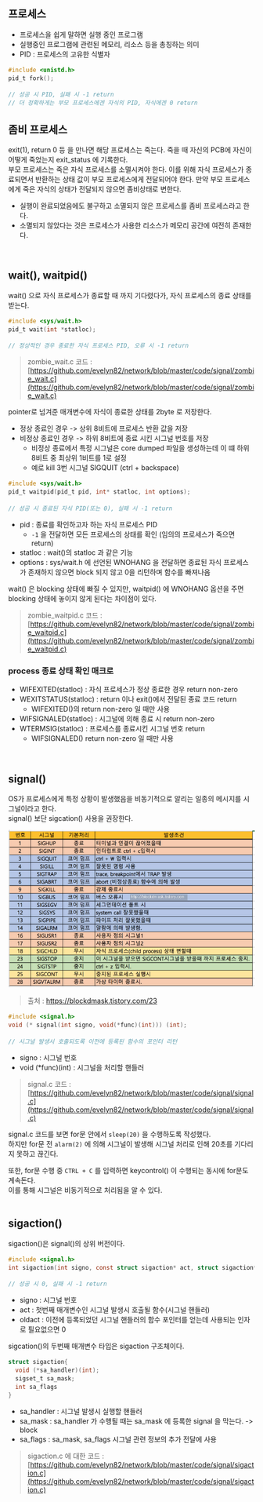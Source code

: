 ## 프로세스

- 프로세스을 쉽게 말하면 실행 중인 프로그램
- 실행중인 프로그램에 관련된 메모리, 리소스 등을 총칭하는 의미
- PID : 프로세스의 고유한 식별자

```c
#include <unistd.h>
pid_t fork();

// 성공 시 PID, 실패 시 -1 return
// 더 정확하게는 부모 프로세스에겐 자식의 PID, 자식에겐 0 return
```

## 좀비 프로세스

exit(1), return 0 등 을 만나면 해당 프로세스는 죽는다. 죽을 때 자신의 PCB에 자신이 어떻게 죽었는지 exit_status 에 기록한다.<br>
부모 프로세스는 죽은 자식 프로세스를 소멸시켜야 한다. 이를 위해 자식 프로세스가 종료되면서 반환하는 상태 값이 부모 프로세스에게 전달되어야 한다. 만약 부모 프로세스에게 죽은 자식의 상태가 전달되지 않으면 좀비상태로 변한다.

- 실행이 완료되었음에도 불구하고 소멸되지 않은 프로세스를 좀비 프로세스라고 한다.
- 소멸되지 않았다는 것은 프로세스가 사용한 리소스가 메모리 공간에 여전히 존재한다.
<br>

## wait(), waitpid()

wait() 으로 자식 프로세스가 종료할 때 까지 기다렸다가, 자식 프로세스의 종료 상태를 받는다.<br>

```c
#include <sys/wait.h>
pid_t wait(int *statloc);

// 정상적인 경우 종료한 자식 프로세스 PID, 오류 시 -1 return
```

> zombie_wait.c 코드 : [https://github.com/evelyn82/network/blob/master/code/signal/zombie_wait.c](https://github.com/evelyn82/network/blob/master/code/signal/zombie_wait.c) <br>

pointer로 넘겨준 매개변수에 자식이 종료한 상태를 2byte 로 저장한다.

- 정상 종료인 경우 -> 상위 8비트에 프로세스 반환 값을 저장
- 비정상 종료인 경우 -> 하위 8비트에 종료 시킨 시그널 번호를 저장
  - 비정상 종료에서 특정 시그널은 core dumped 파일을 생성하는데 이 떄 하위 8비트 중 최상위 1비트를 1로 설정
  - 예로 kill 3번 시그널 SIGQUIT (ctrl + backspace)

```c
#include <sys/wait.h>
pid_t waitpid(pid_t pid, int* statloc, int options);

// 성공 시 종료된 자식 PID(또는 0), 실패 시 -1 return
```

- pid : 종료를 확인하고자 하는 자식 프로세스 PID
  - ```-1``` 을 전달하면 모든 프로세스의 상태를 확인 (임의의 프로세스가 죽으면 return)
- statloc : wait()의 statloc 과 같은 기능
- options : sys/wait.h 에 선언된 WNOHANG 을 전달하면 종료된 자식 프로세스가 존재하지 않으면 block 되지 않고 0을 리턴하며 함수를 빠져나옴

wait() 은 blocking 상태에 빠질 수 있지만, waitpid() 에 WNOHANG 옵션을 주면 blocking 상태에 놓이지 않게 된다는 차이점이 있다.

> zombie_waitpid.c 코드 : [https://github.com/evelyn82/network/blob/master/code/signal/zombie_waitpid.c](https://github.com/evelyn82/network/blob/master/code/signal/zombie_waitpid.c) <br>

### process 종료 상태 확인 매크로 

- WIFEXITED(statloc) : 자식 프로세스가 정상 종료한 경우 return non-zero
- WEXITSTATUS(statloc) : return 이나 exit()에서 전달된 종료 코드 return
  - WIFEXITED()의 return non-zero 일 때만 사용
- WIFSIGNALED(statloc) : 시그널에 의해 종료 시 return non-zero
- WTERMSIG(statloc) : 프로세스를 종료시킨 시그널 번호 return
  - WIFSIGNALED() return non-zero 일 때만 사용
<br>

## signal()

OS가 프로세스에게 특정 상황이 발생했음을 비동기적으로 알리는 일종의 메시지를 시그널이라고 한다.<br>
signal() 보단 sigcation() 사용을 권장한다.<br>

![png](/_img/signal.jpeg)<br>

> 출처 : https://blockdmask.tistory.com/23 <br>

```c
#include <signal.h>
void (* signal(int signo, void(*func)(int))) (int);

// 시그널 발생시 호출되도록 이전에 등록된 함수의 포인터 리턴
```
- signo : 시그널 번호
- void (*func)(int) : 시그널을 처리할 핸들러

> signal.c 코드 : [https://github.com/evelyn82/network/blob/master/code/signal/signal.c](https://github.com/evelyn82/network/blob/master/code/signal/signal.c) <br>

signal.c 코드를 보면 for문 안에서 ```sleep(20)``` 을 수행하도록 작성했다.<br>
하지만 for문 전 ```alarm(2)``` 에 의해 시그널이 발생해 시그널 처리로 인해 20초를 기다리지 못하고 끊긴다.<br>

또한, for문 수행 중 ```CTRL + C``` 를 입력하면 keycontrol() 이 수행되는 동시에 for문도 계속돈다.<br>
이를 통해 시그널은 비동기적으로 처리됨을 알 수 있다.<br><br>

## sigaction()

sigaction()은 signal()의 상위 버전이다.<br>

```c
#include <signal.h>
int sigaction(int signo, const struct sigaction* act, struct sigaction* oldact);

// 성공 시 0, 실패 시 -1 return
```

- signo : 시그널 번호
- act : 첫번째 매개변수인 시그널 발생시 호출될 함수(시그널 핸들러)
- oldact : 이전에 등록되었던 시그널 핸들러의 함수 포인터를 얻는데 사용되는 인자로 필요없으면 0

sigcation()의 두번째 매개변수 타입은 sigaction 구조체이다.<br>

```c
struct sigaction{
  void (*sa_handler)(int);
  sigset_t sa_mask;
  int sa_flags
}
```

- sa_handler : 시그널 발생시 실행할 핸들러
- sa_mask : sa_handler 가 수행될 때는 sa_mask 에 등록한 signal 을 막는다. -> block 
- sa_flags : sa_mask, sa_flags 시그널 관련 정보의 추가 전달에 사용

> sigaction.c 에 대한 코드 : [https://github.com/evelyn82/network/blob/master/code/signal/sigaction.c](https://github.com/evelyn82/network/blob/master/code/signal/sigaction.c) <br>